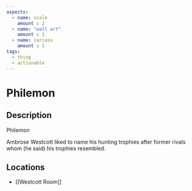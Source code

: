 ```yaml
---
aspects: 
  - name: scale
    amount : 2
  - name: "wall art"
    amount : 1
  - name: carcass
    amount : 1
tags:
  - thing
  - actionable
---
```


# Philemon

## Description
Philemon

Ambrose Westcott liked to name his hunting trophies after former rivals whom (he said) his trophies resembled.
## Locations
- [[Westcott Room]]